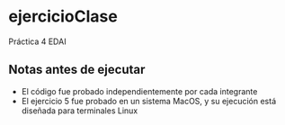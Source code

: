 # ejercicioClase
Práctica 4 EDAI

## Notas antes de ejecutar
- El código fue probado independientemente por cada integrante
- El ejercicio 5 fue probado en un sistema MacOS, y su ejecución está diseñada para terminales Linux
